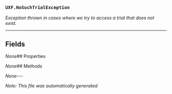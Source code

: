### `UXF.NoSuchTrialException`
*Exception thrown in cases where we try to access a trial that does not exist.*
---
## Fields
*None*## Properties
*None*## Methods
*None*---
*Note: This file was automatically generated*
